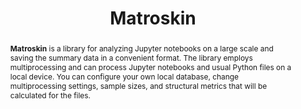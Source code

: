 ---
title: "Matroskin"
collection: tools
permalink: /tool/matroskin
tool: 'https://github.com/JetBrains-Research/Matroskin'
pdf: 'https://arxiv.org/pdf/2203.16718.pdf'
tag: 'A library for the large scale analysis of Jupyter notebooks.'
award: '🏆 ACM SIGSOFT Distinguished Paper Award 🏆'
abstract: '<p><b>Matroskin</b> is a library for analyzing Jupyter notebooks on a large scale and saving the summary data in a convenient format. The library employs multiprocessing and can process Jupyter notebooks and usual Python files on a local device. You can configure your own local database, change multiprocessing settings, sample sizes, and structural metrics that will be calculated for the files.</p>'
---